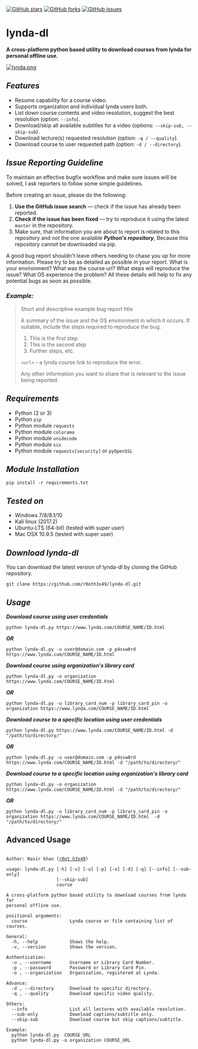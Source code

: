 [![GitHub stars](https://img.shields.io/github/stars/r0oth3x49/lynda-dl.svg?style=flat-square)](https://github.com/r0oth3x49/lynda-dl/stargazers)
[![GitHub forks](https://img.shields.io/github/forks/r0oth3x49/lynda-dl.svg?style=flat-square)](https://github.com/r0oth3x49/lynda-dl/network)
[![GitHub issues](https://img.shields.io/github/issues/r0oth3x49/lynda-dl.svg?style=flat-square)](https://github.com/r0oth3x49/lynda-dl/issues)


# lynda-dl
**A cross-platform python based utility to download courses from lynda for personal offline use.**

[![lynda.png](https://s26.postimg.cc/bsm316qax/lynda.png)](https://postimg.cc/image/8lrjhk5ut/)

## ***Features***

- Resume capability for a course video.
- Supports organization and individual lynda users both.
- List down course contents and video resolution, suggest the best resolution (option: `--info`).
- Download/skip all available subtitles for a video (options: `--skip-sub, --skip-sub`).
- Download lecture(s) requested resolution (option: `-q / --quality`).
- Download course to user requested path (option: `-d / --directory`).

## ***Issue Reporting Guideline***

To maintain an effective bugfix workflow and make sure issues will be solved, I ask reporters to follow some simple guidelines.

Before creating an issue, please do the following:

1. **Use the GitHub issue search** &mdash; check if the issue has already been reported.
2. **Check if the issue has been fixed** &mdash; try to reproduce it using the latest `master` in the repository.
3. Make sure, that information you are about to report is related to this repository 
   and not the one available ***Python's repository***, Because this repository cannot be downloaded via pip.

A good bug report shouldn't leave others needing to chase you up for more
information. Please try to be as detailed as possible in your report. What is
your environment? What was the course url? What steps will reproduce the issue? What OS
experience the problem? All these details will help to fix any potential bugs as soon as possible.

### ***Example:***

> Short and descriptive example bug report title
>
> A summary of the issue and the OS environment in which it occurs. If
> suitable, include the steps required to reproduce the bug.
>
> 1. This is the first step
> 2. This is the second step
> 3. Further steps, etc.
>
> `<url>` - a lynda course link to reproduce the error.
>
> Any other information you want to share that is relevant to the issue being reported.

## ***Requirements***

- Python (2 or 3)
- Python `pip`
- Python module `requests`
- Python module `colorama`
- Python module `unidecode`
- Python module `six`
- Python module `requests[security]` or `pyOpenSSL`

## ***Module Installation***

	pip install -r requirements.txt
	
## ***Tested on***

- Windows 7/8/8.1/10
- Kali linux (2017.2)
- Ubuntu-LTS (64-bit) (tested with super user)
- Mac OSX 10.9.5 (tested with super user)
 
## ***Download lynda-dl***

You can download the latest version of lynda-dl by cloning the GitHub repository.

	git clone https://github.com/r0oth3x49/lynda-dl.git


## ***Usage***

***Download course using user credentials***

    python lynda-dl.py https://www.lynda.com/COURSE_NAME/ID.html
  
***OR***

    python lynda-dl.py -u user@domain.com -p p4ssw0rd https://www.lynda.com/COURSE_NAME/ID.html
  
***Download course using organization's library card***

    python lynda-dl.py -o organization https://www.lynda.com/COURSE_NAME/ID.html
  
***OR***

    python lynda-dl.py -u library_card_num -p library_card_pin -o organization https://www.lynda.com/COURSE_NAME/ID.html
  
  
***Download course to a specific location using user credentials***

    python lynda-dl.py https://www.lynda.com/COURSE_NAME/ID.html -d "/path/to/directory/"
  
***OR***

    python lynda-dl.py -u user@domain.com -p p4ssw0rd https://www.lynda.com/COURSE_NAME/ID.html -d "/path/to/directory/"

  
***Download course to a specific location using organization's library card***

    python lynda-dl.py -o organization https://www.lynda.com/COURSE_NAME/ID.html -d "/path/to/directory/"
  
***OR***

    python lynda-dl.py -u library_card_num -p library_card_pin -o organization https://www.lynda.com/COURSE_NAME/ID.html  -d "/path/to/directory/"


## **Advanced Usage**

<pre><code>
Author: Nasir khan (<a href="http://r0oth3x49.herokuapp.com/">r0ot h3x49</a>)

usage: lynda-dl.py [-h] [-v] [-u] [-p] [-o] [-d] [-q] [--info] [--sub-only]
                   [--skip-sub]
                   course

A cross-platform python based utility to download courses from lynda for
personal offline use.

positional arguments:
  course                Lynda course or file containing list of courses.

General:
  -h, --help            Shows the help.
  -v, --version         Shows the version.

Authentication:
  -u , --username       Username or Library Card Number.
  -p , --password       Password or Library Card Pin.
  -o , --organization   Organization, registered at Lynda.

Advance:
  -d , --directory      Download to specific directory.
  -q , --quality        Download specific video quality.

Others:
  --info                List all lectures with available resolution.
  --sub-only            Download captions/subtitle only.
  --skip-sub            Download course but skip captions/subtitle.

Example:
  python lynda-dl.py  COURSE_URL
  python lynda-dl.py -o organization COURSE_URL

</code></pre>
